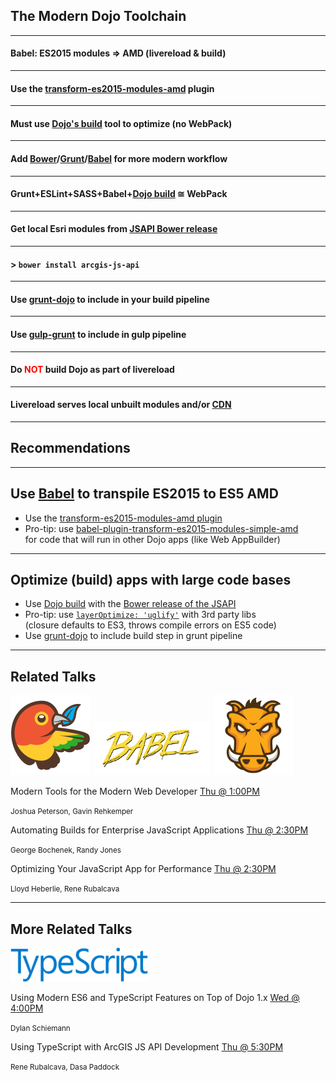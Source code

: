 ## The Modern Dojo Toolchain

---

<!-- .slide: data-background="img/babel.png" data-background-size="744px" -->
#### Babel: ES2015 modules => AMD (livereload &amp; build) 

---

<!-- .slide: data-background="img/babel.png" data-background-size="744px" -->
#### Use the [transform-es2015-modules-amd](https://babeljs.io/docs/plugins/transform-es2015-modules-amd/) plugin

---

<!-- .slide: data-background="img/assembly-line-2994043188_4e9ccbcb3f_z.jpg" -->
#### Must use [Dojo's build](https://dojotoolkit.org/reference-guide/1.10/build/) tool to optimize (no WebPack)

---

<!-- .slide: data-background="img/tesla-6858583426_1f003ea519_z.jpg" -->
#### Add [Bower](http://bower.io/)/[Grunt](http://gruntjs.com/)/[Babel](https://babeljs.io/) for more modern workflow

---

<!-- .slide: data-background="img/tesla-6858583426_1f003ea519_z.jpg" -->
#### Grunt+ESLint+SASS+Babel+[Dojo build](https://dojotoolkit.org/reference-guide/1.10/build/) &cong; WebPack

---

<!-- .slide: data-background-color="#fff" data-background="img/bower-logo.png" data-background-size="512px" -->
#### Get local Esri modules from [JSAPI Bower release](https://developers.arcgis.com/javascript/jshelp/inside_bower_custom_builds.html)

---

<!-- .slide: data-background-color="#fff" data-background="img/bower-logo.png" data-background-size="512px" -->
#### > `bower install arcgis-js-api`

---

<!-- .slide: data-background-color="#fff" data-background="img/grunt-logo.png" data-background-size="512px" -->
#### Use [grunt-dojo](https://www.npmjs.com/package/grunt-dojo) to include in your build pipeline

---

<!-- .slide: data-background-color="#fff" data-background="img/gulp-grunt.png" data-background-size="273px" -->
#### Use [gulp-grunt](https://www.npmjs.com/package/gulp-grunt) to include in gulp pipeline

---

<!-- .slide: data-background-color="#fff" data-background="img/grunt-logo.png" data-background-size="512px" -->
#### Do <span style="color: red">NOT</span> build Dojo as part of livereload

---

<!-- .slide: data-background-color="#fff" data-background="img/grunt-logo.png" data-background-size="512px" -->
#### Livereload serves local unbuilt modules and/or [CDN](http://js.arcgis.com/)

---

<!-- .slide: data-background="reveal.js/img/bg-3.png" -->
## Recommendations 

---

<!-- .slide: data-background="reveal.js/img/bg-3.png" -->
## Use [Babel](https://babeljs.io/) to transpile ES2015 to ES5 AMD 
- <i class="fa fa-thumbs-up"></i> Use the [transform-es2015-modules-amd  plugin](https://babeljs.io/docs/plugins/transform-es2015-modules-amd/)
- <i class="fa fa-hand-o-right"></i> Pro-tip: use [babel-plugin-transform-es2015-modules-simple-amd](https://www.npmjs.com/package/babel-plugin-transform-es2015-modules-simple-amd) <br />for code that will run in other Dojo apps (like Web AppBuilder)

---

<!-- .slide: data-background="reveal.js/img/bg-3.png" -->
## Optimize (build) apps with large code bases 
- <i class="fa fa-thumbs-up"></i> Use [Dojo build](https://dojotoolkit.org/reference-guide/1.10/build/) with the [Bower release of the JSAPI](https://developers.arcgis.com/javascript/jshelp/inside_bower_custom_builds.html)
- <i class="fa fa-hand-o-right"></i> Pro-tip: use [`layerOptimize: 'uglify'`](https://dojotoolkit.org/reference-guide/1.10/build/transforms/writeOptimized.html#id4) with 3rd party libs <br />(closure defaults to ES3, throws compile errors on ES5 code)
- <i class="fa fa-thumbs-up"></i> Use [grunt-dojo](https://www.npmjs.com/package/grunt-dojo) to include build step in grunt pipeline

---

<!-- .slide: data-background="reveal.js/img/bg-3.png" -->
## Related Talks
<div>
<img src="img/bower-logo.png" class="transparent" width="128" />
<img src="img/babel.png" class="transparent" width="188" />
<img src="img/grunt-logo.png" class="transparent" width="128" />

</div>

Modern Tools for the Modern Web Developer [Thu @ 1:00PM](https://devsummit.schedule.esri.com/#schedule/56b2874a4be5dd46a30002e9/56b2874a4be5dd46a30002ea)

<small>Joshua Peterson, Gavin Rehkemper</small>

Automating Builds for Enterprise JavaScript Applications [Thu @ 2:30PM](https://devsummit.schedule.esri.com/#schedule/56b2874f4be5dd46a300030e/56b4eff34be5dd8f3401d266)

<small>George Bochenek, Randy Jones</small>

Optimizing Your JavaScript App for Performance [Thu @ 2:30PM](https://devsummit.schedule.esri.com/#schedule/56b287444be5dd46a30002b7/56b287444be5dd46a30002b8)

<small>Lloyd Heberlie, Rene Rubalcava</small>

---

<!-- .slide: data-background="reveal.js/img/bg-3.png" -->
## More Related Talks
<div>
<img src="img/TypeScript_Logo.png" class="transparent" width="220" />
</div>

Using Modern ES6 and TypeScript Features on Top of Dojo 1.x [Wed @ 4:00PM](https://devsummit.schedule.esri.com/#schedule/56b3c9904be5dd6b69003dd3/56b3cd784be5dd8f340141a5)

<small>Dylan Schiemann</small>

Using TypeScript with ArcGIS JS API Development [Thu @ 5:30PM](https://devsummit.schedule.esri.com/#schedule/56b2874f4be5dd46a3000310/56b287504be5dd46a3000311)

<small>Rene Rubalcava, Dasa Paddock</small>

